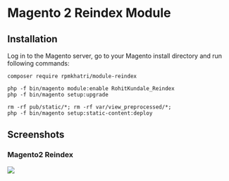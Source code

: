 # Magento 2 Reindex Module #

## Installation

Log in to the Magento server, go to your Magento install directory and run following commands:
```
composer require rpmkhatri/module-reindex

php -f bin/magento module:enable RohitKundale_Reindex
php -f bin/magento setup:upgrade

rm -rf pub/static/*; rm -rf var/view_preprocessed/*;
php -f bin/magento setup:static-content:deploy
```

## Screenshots
### Magento2 Reindex
![](https://rohitkundale.files.wordpress.com/2017/04/magento-2-reindex-from-backend-ui.gif)

